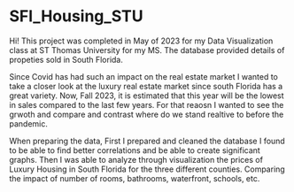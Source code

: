 # SFl_Housing_STU
Hi! This project was completed in May of 2023 for my Data Visualization class at ST Thomas University for my MS. The database provided details of propeties sold in South Florida.

Since Covid has had such an impact on the real estate market I wanted to take a closer look at the luxury real estate market since south Florida has a great variety. Now, Fall 2023, it is estimated that this year will be the lowest in sales compared to the last few years. For that reaosn I wanted to see the grwoth and compare and contrast where do we stand realtive to before the pandemic. 

When preparing the data, First I prepared and cleaned the database I found to be able to find better correlations and be able to create significant graphs. Then I was able to analyze through visualization the prices of Luxury Housing in South Florida for the three different counties. Comparing the impact of number of rooms, bathrooms, waterfront, schools, etc. 
